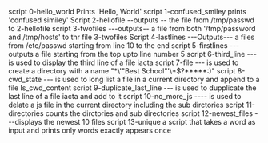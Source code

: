 script 0-hello_world Prints 'Hello, World'
script 1-confused_smiley prints 'confused similey'
Script 2-hellofile --outputs -- the file from /tmp/passwd to 2-hellofile
script 3-twofiles ---outputs-- a file from both '/tmp/password and /tmp/hosts' to thr file 3-twofiles
Script 4-lastlines ---Outputs--- a files from /etc/passwd starting from line 10 to the end
script 5-firstlines ---outputs a file starting from the top upto line number 5
script 6-third_line ---is used to display the third line of a file iacta
script 7-file --- is used to create a directory with a name "\*\\'"Best School"\'\\*$\?\*\*\*\*\*:)"
script 8-cwd_state --- is used to long list a file in a current directory and append to a file ls_cwd_content
script 9-duplicate_last_line --- is used to dupplicate the last line of a file iacta and add to it
script 10-no_more_js ---- is used to delate a js file in the current directory including the sub dirctories
script 11-directories counts the dirctories and sub directories
script 12-newest_files ---displays the newest 10 files
script 13-unique a script that takes a word as input and prints only words exactly appears once

